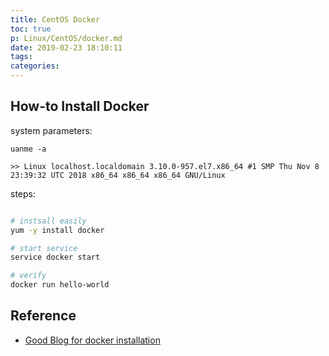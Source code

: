 ```yaml
---
title: CentOS Docker
toc: true
p: Linux/CentOS/docker.md
date: 2019-02-23 18:10:11
tags:
categories:
---
```


## How-to Install Docker

system parameters:
```
uanme -a

>> Linux localhost.localdomain 3.10.0-957.el7.x86_64 #1 SMP Thu Nov 8 23:39:32 UTC 2018 x86_64 x86_64 x86_64 GNU/Linux
```

steps:
```bash

# instsall easily
yum -y install docker

# start service
service docker start

# verify
docker run hello-world
```

## Reference

- [Good Blog for docker installation](https://www.jianshu.com/p/3a4cd73e3272)

